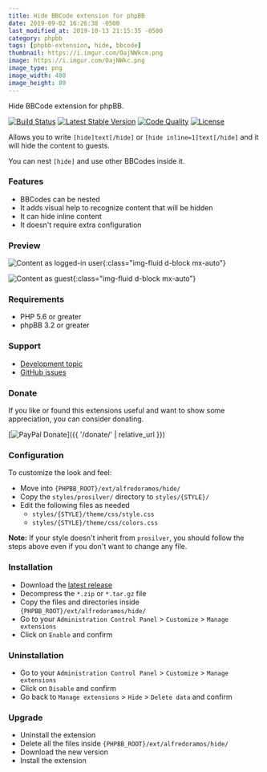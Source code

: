 ```yaml
---
title: Hide BBCode extension for phpBB
date: 2019-09-02 16:26:38 -0500
last_modified_at: 2019-10-13 21:15:35 -0500
category: phpbb
tags: [phpbb-extension, hide, bbcode]
thumbnail: https://i.imgur.com/OajNWkcm.png
image: https://i.imgur.com/OajNWkc.png
image_type: png
image_width: 480
image_height: 80
---
```

Hide BBCode extension for phpBB.

[![Build Status](https://img.shields.io/travis/AlfredoRamos/phpbb-ext-hide.svg?style=flat-square)](https://travis-ci.org/AlfredoRamos/phpbb-ext-hide)
[![Latest Stable Version](https://img.shields.io/github/tag/AlfredoRamos/phpbb-ext-hide.svg?label=stable&style=flat-square)](https://github.com/AlfredoRamos/phpbb-ext-hide/releases)
[![Code Quality](https://img.shields.io/codacy/grade/c2388e8b347f41ab87213a0d9b72f2a9.svg?style=flat-square)](https://app.codacy.com/app/AlfredoRamos/phpbb-ext-hide)
[![License](https://img.shields.io/github/license/AlfredoRamos/phpbb-ext-hide.svg?style=flat-square)](https://raw.githubusercontent.com/AlfredoRamos/phpbb-ext-hide/master/license.txt)

Allows you to write `[hide]text[/hide]` or `[hide inline=1]text[/hide]` and it will hide the content to guests.

You can nest `[hide]` and use other BBCodes inside it.

<!-- more -->
### Features

- BBCodes can be nested
- It adds visual help to recognize content that will be hidden
- It can hide inline content
- It doesn't require extra configuration

### Preview

![Content as logged-in user](https://i.imgur.com/OajNWkc.png){:class="img-fluid d-block mx-auto"}

![Content as guest](https://i.imgur.com/xDbK3oU.png){:class="img-fluid d-block mx-auto"}

### Requirements

- PHP 5.6 or greater
- phpBB 3.2 or greater

### Support

- [Development topic](https://www.phpbb-es.com/foro/viewtopic.php?t=42374)
- [GitHub issues](https://github.com/AlfredoRamos/phpbb-ext-hide/issues)

### Donate

If you like or found this extensions useful and want to show some appreciation, you can consider donating.

[![PayPal Donate](https://www.paypalobjects.com/en_US/i/btn/btn_donateCC_LG.gif)]({{ '/donate/' | relative_url }})

### Configuration

To customize the look and feel:

- Move into `{PHPBB_ROOT}/ext/alfredoramos/hide/`
- Copy the `styles/prosilver/` directory to `styles/{STYLE}/`
- Edit the following files as needed
	- `styles/{STYLE}/theme/css/style.css`
	- `styles/{STYLE}/theme/css/colors.css`

**Note:** If your style doesn't inherit from `prosilver`, you should follow the steps above even if you don't want to change any file.

### Installation

- Download the [latest release](https://github.com/AlfredoRamos/phpbb-ext-hide/releases)
- Decompress the `*.zip` or `*.tar.gz` file
- Copy the files and directories inside `{PHPBB_ROOT}/ext/alfredoramos/hide/`
- Go to your `Administration Control Panel` > `Customize` > `Manage extensions`
- Click on `Enable` and confirm

### Uninstallation

- Go to your `Administration Control Panel` > `Customize` > `Manage extensions`
- Click on `Disable` and confirm
- Go back to `Manage extensions` > `Hide` > `Delete data` and confirm

### Upgrade

- Uninstall the extension
- Delete all the files inside `{PHPBB_ROOT}/ext/alfredoramos/hide/`
- Download the new version
- Install the extension
